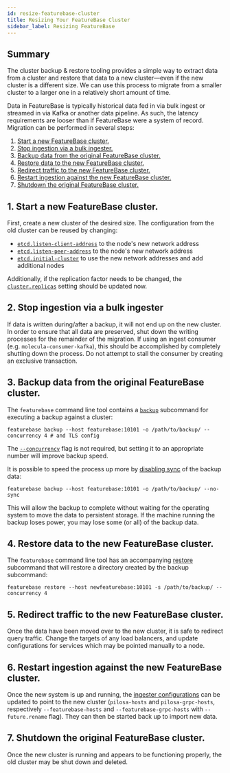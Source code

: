 ```yaml
---
id: resize-featurebase-cluster
title: Resizing Your FeatureBase Cluster
sidebar_label: Resizing FeatureBase
---
```


## Summary

The cluster backup & restore tooling provides a simple way to extract data from a cluster and restore that data to a new cluster—even if the new cluster is a different size.
We can use this process to migrate from a smaller cluster to a larger one in a relatively short amount of time.

Data in FeatureBase is typically historical data fed in via bulk ingest or streamed in via Kafka or another data pipeline.
As such, the latency requirements are looser than if FeatureBase were a system of record. Migration can be performed in several steps:
1. [Start a new FeatureBase cluster.](#1-start-a-new-featurebase-cluster)
2. [Stop ingestion via a bulk ingester.](#2-stop-ingestion-via-a-bulk-ingester)
3. [Backup data from the original FeatureBase cluster.](#3-backup-data-from-the-original-featurebase-cluster)
4. [Restore data to the new FeatureBase cluster.](#4-restore-data-to-the-new-featurebase-cluster)
5. [Redirect traffic to the new FeatureBase cluster.](#5-redirect-traffic-to-the-new-featurebase-cluster)
6. [Restart ingestion against the new FeatureBase cluster.](#6-restart-ingestion-against-the-new-featurebase-cluster)
7. [Shutdown the original FeatureBase cluster.](#7-shutdown-the-original-featurebase-cluster)

## 1. Start a new FeatureBase cluster.

First, create a new cluster of the desired size.
The configuration from the old cluster can be reused by changing:

- [`etcd.listen-client-address`](/reference/featurebase-configuration#etcd-listen-client-address) to the node's new network address
- [`etcd.listen-peer-address`](/reference/featurebase-configuration#etcd-listen-peer-address) to the node's new network address
- [`etcd.initial-cluster`](/reference/featurebase-configuration#etcd-initial-cluster) to use the new network addresses and add additional nodes

Additionally, if the replication factor needs to be changed, the [`cluster.replicas`](/reference/featurebase-configuration#cluster-replicas) setting should be updated now.

## 2. Stop ingestion via a bulk ingester

If data is written during/after a backup, it will not end up on the new cluster.
In order to ensure that all data are preserved, shut down the writing processes for the remainder of the migration.
If using an ingest consumer (e.g. `molecula-consumer-kafka`), this should be accomplished by completely shutting down the process.
Do not attempt to stall the consumer by creating an exclusive transaction.

## 3. Backup data from the original FeatureBase cluster.

The `featurebase` command line tool contains a [`backup`](/reference/backups#featurebase) subcommand for executing a backup against a cluster:
```
featurebase backup --host featurebase:10101 -o /path/to/backup/ --concurrency 4 # and TLS config
```
The [`--concurrency`](/reference/backups#backup-concurrency) flag is not required, but setting it to an appropriate number will improve backup speed.

It is possible to speed the process up more by [disabling sync](/reference/backups#storage-synchronization) of the backup data:
```
featurebase backup --host featurebase:10101 -o /path/to/backup/ --no-sync
```

This will allow the backup to complete without waiting for the operating system to move the data to persistent storage.
If the machine running the backup loses power, you may lose some (or all) of the backup data.

## 4. Restore data to the new FeatureBase cluster.

The `featurebase` command line tool has an accompanying [restore](/reference/backups#featurebase) subcommand that will restore a directory created by the backup subcommand:
```
featurebase restore --host newfeaturebase:10101 -s /path/to/backup/ --concurrency 4
```

## 5. Redirect traffic to the new FeatureBase cluster.

Once the data have been moved over to the new cluster, it is safe to redirect query traffic.
Change the targets of any load balancers, and update configurations for services which may be pointed manually to a node.

## 6. Restart ingestion against the new FeatureBase cluster.

Once the new system is up and running, the [ingester configurations](/reference/ingester-configuration) can be updated to point to the new cluster (`pilosa-hosts` and `pilosa-grpc-hosts`, respectively `--featurebase-hosts` and `--featurebase-grpc-hosts` with `--future.rename` flag).
They can then be started back up to import new data.

## 7. Shutdown the original FeatureBase cluster.

Once the new cluster is running and appears to be functioning properly, the old cluster may be shut down and deleted.
